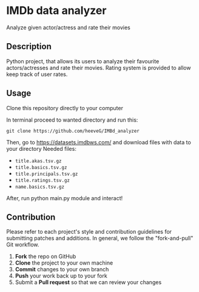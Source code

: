 # IMDb data analyzer

Analyze given actor/actress and rate their movies

## Description

Python project, that allows its users to analyze their favourite actors/actresses and rate their movies. 
Rating system is provided to allow keep track of user rates.

## Usage

Clone this repository directly to your computer

In terminal proceed to wanted directory and run this:
```
git clone https://github.com/heeveG/IMBd_analyzer
```

Then, go to https://datasets.imdbws.com/ and download files with data to your directory
Needed files:
* `title.akas.tsv.gz`
* `title.basics.tsv.gz`
* `title.principals.tsv.gz`
* `title.ratings.tsv.gz`
* `name.basics.tsv.gz`

After, run python main.py module and interact!


## Contribution

Please refer to each project's style and contribution guidelines for submitting patches and additions. In general, we follow the "fork-and-pull" Git workflow.

 1. **Fork** the repo on GitHub
 2. **Clone** the project to your own machine
 3. **Commit** changes to your own branch
 4. **Push** your work back up to your fork
 5. Submit a **Pull request** so that we can review your changes
 
